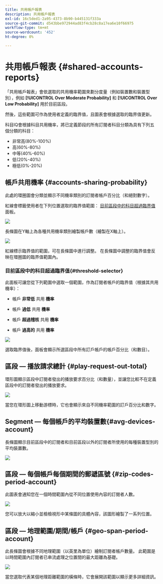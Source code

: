 ```yaml
---
title: 共用帳戶報表
description: 共用帳戶報表
exl-id: 16c5ded1-2a95-4373-8b90-b445131f333a
source-git-commit: d543bbe972944ad83f4cb28c8a17ea6e10f66975
workflow-type: tm+mt
source-wordcount: '452'
ht-degree: 0%

---
```


# 共用帳戶報表 {#shared-accounts-reports}

「共用帳戶報表」會依選取的共用機率範圍來劃分度量（例如裝置數和裝置型別），例如 **[!UICONTROL Over Moderate Probability]** 和 **[!UICONTROL Over Low Probability]** 用於目前區段。

然後，這些範圍可作為使用者定義的臨界值，且圖表會根據選取的臨界值更新。

科目IQ會根據科目共用機率，將已定義節段的所有訂閱者科目分類為具有下列五個分類的科目：

* 非常高(80%-100%)
* 高(60%-80%)
* 中等(40%-60%)
* 低(20%-40%)
* 極低(0%-20%)

## 帳戶共用機率 {#accounts-sharing-probability}

此處的環圈圖會分類並顯示不同機率類別的訂閱者帳戶百分比（和絕對數字）。

紅線會標籤使用者在下列位置選取的臨界值範圍： [目前區段中的科目超過臨界值](#threshold-selector) 面板。

![](assets/accounts-sharing-probability-pie.png)

長條圖在Y軸上為各種共用機率類別繪製帳戶數（繪製在X軸上）。

![](assets/accounts-sharing-probability-bar.png)

紅線標示臨界值的範圍，可在長條圖中進行調整。 在長條圖中調整的臨界值會反映在環圈圖的臨界值範圍內。

<!--![](assets/shared-accounts-rep.gif)-->

### 目前區段中的科目超過臨界值{#threshold-selector}

此面板可讓您從下列範圍中選取一個範圍，作為訂閱者帳戶的臨界值（根據其共用機率）：

* 帳戶 **非常低** 共用 **機率**

* 帳戶 **過低** 共用 **機率**

* 帳戶 **超過稽核** 共用 **機率**

* 帳戶 **過高的** 共用 **機率**

![](assets/threshold-selector-shared-accounts.png)

選取臨界值後，面板會顯示所選區段中所有訂戶帳戶的帳戶百分比（和數目）。

## 區段 — 播放請求總計 {#play-request-out-total}

環形圖顯示區段中訂閱者發出的播放要求百分比（和數量），並讓您比較不在定義區段中的訂閱者發出的播放要求。

![](assets/play-req-outof-total.png)

當您在環形圖上移動游標時，它也會顯示來自不同機率範圍的訂戶百分比和數字。

<!--![](assets/play-request-total.gif)-->

## Segment — 每個帳戶的平均裝置數{#avg-devices-account}

長條圖顯示目前區段中的訂閱者和目前區段以外的訂閱者所使用的每種裝置型別的平均裝置數。

![](assets/avg-devices-per-acc.png)

## 區段 — 每個帳戶每個期間的郵遞區號 {#zip-codes-period-account}

此圖表會通知您在一個時間範圍內從不同位置使用內容的訂閱者人數。

![](assets/zip-period-account.png)

您可以放大以縮小並檢檢視形中某條圖的具體內容，該圖形繪製了一系列位置。

<!--![](assets/zip-code-period.gif)-->

## 區段 — 地理範圍/期間/帳戶 {#geo-span-period-account}

此長條圖會根據不同地理範圍（以英里為單位）繪制訂閱者帳戶數量。 此範圍是以時間範圍內訂閱者已串流處理之位置間的最大距離為基礎。

<!--Total number of users ...

How many accounts are within 99 miles of each other.....and how many are apart. 

Based on points on the map.-->

![](assets/geogr-span-account.png)

當您選取代表某個地理距離範圍的橫條時，它會展開該範圍以顯示更多詳細資訊。

<!--![](assets/geo-span-period-acc.gif)-->
